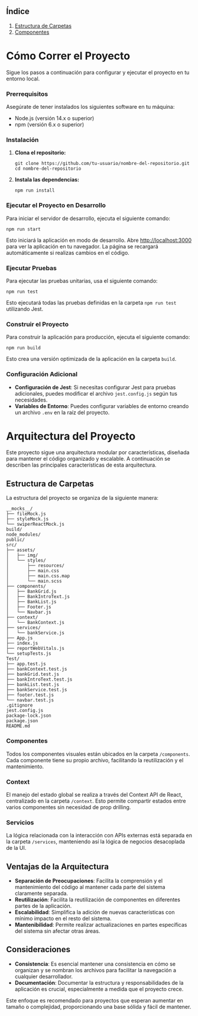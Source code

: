 ## Índice

1. [Estructura de Carpetas](#cómo-correr-el-proyecto)
2. [Componentes](#arquitectura-del-royecto)

# Cómo Correr el Proyecto

Sigue los pasos a continuación para configurar y ejecutar el proyecto en tu entorno local.

### Prerrequisitos

Asegúrate de tener instalados los siguientes software en tu máquina:
- Node.js (versión 14.x o superior)
- npm (versión 6.x o superior)

### Instalación

1. **Clona el repositorio:**

   ```
   git clone https://github.com/tu-usuario/nombre-del-repositorio.git
   cd nombre-del-repositorio
   ```

2. **Instala las dependencias:**

   ```
   npm run install
   ```

### Ejecutar el Proyecto en Desarrollo

Para iniciar el servidor de desarrollo, ejecuta el siguiente comando:

```
npm run start
```

Esto iniciará la aplicación en modo de desarrollo. Abre [http://localhost:3000](http://localhost:3000) para ver la aplicación en tu navegador. La página se recargará automáticamente si realizas cambios en el código.

### Ejecutar Pruebas

Para ejecutar las pruebas unitarias, usa el siguiente comando:

```
npm run test
```

Esto ejecutará todas las pruebas definidas en la carpeta `npm run test` utilizando Jest.

### Construir el Proyecto

Para construir la aplicación para producción, ejecuta el siguiente comando:

```
npm run build
```

Esto crea una versión optimizada de la aplicación en la carpeta `build`.

### Configuración Adicional

- **Configuración de Jest**: Si necesitas configurar Jest para pruebas adicionales, puedes modificar el archivo `jest.config.js` según tus necesidades.
- **Variables de Entorno**: Puedes configurar variables de entorno creando un archivo `.env` en la raíz del proyecto.

# Arquitectura del Proyecto

Este proyecto sigue una arquitectura modular por características, diseñada para mantener el código organizado y escalable. A continuación se describen las principales características de esta arquitectura.

## Estructura de Carpetas

La estructura del proyecto se organiza de la siguiente manera:

```plaintext
__mocks__/
├── fileMock.js
├── styleMock.js
└── swiperReactMock.js
build/
node_modules/
public/
src/
├── assets/
│   ├── img/
│   └── styles/
│       ├── resources/
│       ├── main.css
│       ├── main.css.map
│       └── main.scss
├── components/
│   ├── BankGrid.js
│   ├── BankIntroText.js
│   ├── BankList.js
│   ├── Footer.js
│   └── Navbar.js
├── context/
│   └── BankContext.js
├── services/
│   └── bankService.js
├── App.js
├── index.js
├── reportWebVitals.js
└── setupTests.js
Test/
├── app.test.js
├── bankContext.test.js
├── bankGrid.test.js
├── bankIntroText.test.js
├── bankList.test.js
├── bankService.test.js
├── footer.test.js
└── navbar.test.js
.gitignore
jest.config.js
package-lock.json
package.json
README.md
```

### Componentes

Todos los componentes visuales están ubicados en la carpeta `/components`. Cada componente tiene su propio archivo, facilitando la reutilización y el mantenimiento.

### Context

El manejo del estado global se realiza a través del Context API de React, centralizado en la carpeta `/context`. Esto permite compartir estados entre varios componentes sin necesidad de prop drilling.

### Servicios

La lógica relacionada con la interacción con APIs externas está separada en la carpeta `/services`, manteniendo así la lógica de negocios desacoplada de la UI.

## Ventajas de la Arquitectura

- **Separación de Preocupaciones**: Facilita la comprensión y el mantenimiento del código al mantener cada parte del sistema claramente separada.
- **Reutilización**: Facilita la reutilización de componentes en diferentes partes de la aplicación.
- **Escalabilidad**: Simplifica la adición de nuevas características con mínimo impacto en el resto del sistema.
- **Mantenibilidad**: Permite realizar actualizaciones en partes específicas del sistema sin afectar otras áreas.

## Consideraciones

- **Consistencia**: Es esencial mantener una consistencia en cómo se organizan y se nombran los archivos para facilitar la navegación a cualquier desarrollador.
- **Documentación**: Documentar la estructura y responsabilidades de la aplicación es crucial, especialmente a medida que el proyecto crece.

Este enfoque es recomendado para proyectos que esperan aumentar en tamaño o complejidad, proporcionando una base sólida y fácil de mantener.